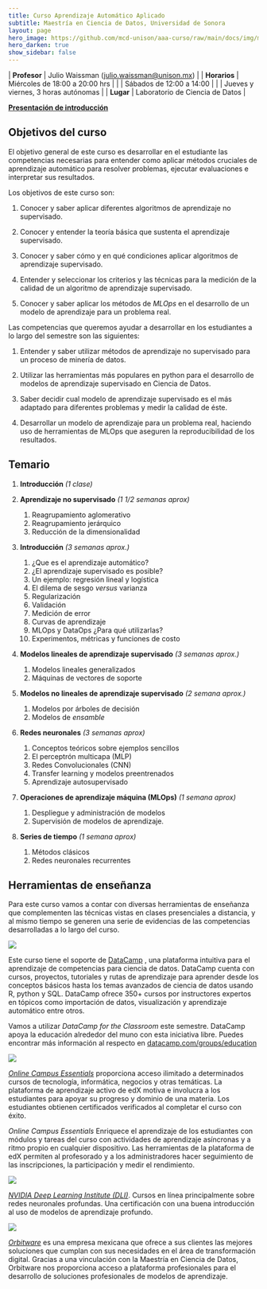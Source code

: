 ```yaml
---
title: Curso Aprendizaje Automático Aplicado
subtitle: Maestría en Ciencia de Datos, Universidad de Sonora
layout: page
hero_image: https://github.com/mcd-unison/aaa-curso/raw/main/docs/img/ml-banner.jpg
hero_darken: true
show_sidebar: false
---
```



| **Profesor**    | Julio Waissman (julio.waissman@unison.mx)  |
| **Horarios**    | Miércoles de 18:00 a 20:00 hrs             |
|                 | Sábados de 12:00 a 14:00                   |
|                 | Jueves y viernes, 3 horas autónomas        |
| **Lugar**       | Laboratorio de Ciencia de Datos            |


[**Presentación de introducción**](https://github.com/mcd-unison/aaa-curso/raw/main/slides/intro-curso.pptx) 



## Objetivos del curso

El objetivo general de este curso es desarrollar en el estudiante las competencias necesarias para entender como aplicar 
métodos cruciales de aprendizaje automático para resolver problemas, ejecutar evaluaciones e interpretar sus resultados.

Los objetivos de este curso son:

1. Conocer y saber aplicar diferentes algoritmos de aprendizaje no supervisado.

2. Conocer y entender la teoría básica que sustenta el aprendizaje supervisado.

3. Conocer y saber cómo y en qué condiciones aplicar algoritmos de aprendizaje supervisado.

4. Entender y seleccionar los criterios y las técnicas para la medición de la calidad de un algoritmo de aprendizaje supervisado.

5. Conocer y saber aplicar los métodos de *MLOps* en el desarrollo de un modelo de aprendizaje para un problema real.

Las competencias que queremos ayudar a desarrollar en los estudiantes a lo largo del semestre son las siguientes:

1. Entender y saber utilizar métodos de aprendizaje no supervisado para un proceso de minería de datos.
   
2. Utilizar las herramientas más populares en python para el desarrollo de modelos de aprendizaje supervisado en Ciencia de Datos.

3. Saber decidir cual modelo de aprendizaje supervisado es el más adaptado para diferentes problemas y medir la calidad de éste.

4. Desarrollar un modelo de aprendizaje para un problema real, haciendo uso de herramientas de MLOps que aseguren la reproducibilidad de los resultados.


## Temario

1. **Introducción** *(1 clase)*

2. **Aprendizaje no supervisado** *(1 1/2 semanas aprox)*
   1. Reagrupamiento aglomerativo
   2. Reagrupamiento jerárquico
   3. Reducción de la dimensionalidad

3. **Introducción** *(3 semanas aprox.)*
   1. ¿Que es el aprendizaje automático?
   2. ¿El aprendizaje supervisado es posible? 
   3. Un ejemplo: regresión lineal y logística
   4. El dilema de sesgo *versus* varianza
   5. Regularización 
   6. Validación 
   7. Medición de error
   8. Curvas de aprendizaje
   9. MLOps y DataOps ¿Para qué utilizarlas?
   10. Experimentos, métricas y funciones de costo

4. **Modelos lineales de aprendizaje supervisado** *(3 semanas aprox.)*
   1. Modelos lineales generalizados
   2. Máquinas de vectores de soporte

5. **Modelos no lineales de aprendizaje supervisado** *(2 semana aprox.)*
   1. Modelos por árboles de decisión
   2. Modelos de *ensamble*

6. **Redes neuronales** *(3 semanas aprox)*
   1. Conceptos teóricos sobre ejemplos sencillos
   2. El perceptrón multicapa (MLP)
   3. Redes Convolucionales (CNN)
   4. Transfer learning y modelos preentrenados
   5. Aprendizaje autosupervisado

7. **Operaciones de aprendizaje máquina (MLOps)** *(1 semana aprox)*
   1. Despliegue y administración de modelos
   2. Supervisión de modelos de aprendizaje.

8. **Series de tiempo** *(1 semana aprox)*
   1. Métodos clásicos
   2. Redes neuronales recurrentes


## Herramientas de enseñanza

Para este curso vamos a contar con diversas herramientas de enseñanza
que complementen las técnicas vistas en clases presenciales a distancia, 
y al mismo tiempo se generen una serie de evidencias de las competencias
desarrolladas a lo largo del curso.


![](https://github.com/mcd-unison/aaa-curso/raw/main/docs/img/datacamp.jpg)


Este curso tiene el soporte de [DataCamp](https://www.datacamp.com/) , una plataforma intuitiva para el aprendizaje de competencias para ciencia de datos.
DataCamp cuenta con cursos, proyectos, tutoriales y rutas de aprendizaje para aprender desde los conceptos básicos hasta los temas avanzados de
ciencia de datos usando R, python y SQL. DataCamp ofrece 350+ cursos por instructores expertos en tópicos como importación de datos, visualización 
y aprendizaje automático entre otros.

Vamos a utilizar *DataCamp for the Classroom* este semestre. DataCamp apoya la educación alrededor del muno con esta iniciativa libre. Puedes encontrar más información al respecto en
[datacamp.com/groups/education](datacamp.com/groups/education)

![](https://github.com/mcd-unison/aaa-curso/raw/main/docs/img/edx.png)

[*Online Campus Essentials*](https://campus.edx.org/es/essentials) proporciona acceso ilimitado a determinados cursos de tecnología, informática, negocios y otras temáticas. La plataforma de aprendizaje activo de edX motiva e involucra a los estudiantes para apoyar su progreso y dominio de una materia. Los estudiantes obtienen certificados verificados al completar el curso con éxito.

*Online Campus Essentials* Enriquece el aprendizaje de los estudiantes con módulos y tareas del curso con actividades de aprendizaje asíncronas y a ritmo propio en cualquier dispositivo. Las herramientas de la plataforma de edX permiten al profesorado y a los administradores hacer seguimiento de las inscripciones, la participación y medir el rendimiento.


![](https://www.nvidia.com/content/dam/en-zz/Solutions/about-nvidia/logo-and-brand/01-nvidia-logo-vert-500x200-2c50-p.png)

[*NVIDIA Deep Learning Institute (DLI)*](https://www.nvidia.com/en-us/training/). Cursos en línea principalmente sobre redes neuronales profundas. Una certificación con una buena introducción al uso de modelos de aprendizaje profundo.

![](https://static.wixstatic.com/media/e097e0_ec221f1cda5d43c68f0f44ef54b7a9c1~mv2.png/v1/fill/w_324,h_80,al_c,q_85,usm_0.66_1.00_0.01,enc_auto/Logo%20Orbitware-01.png)

[*Orbitware*](https://www.orbitware.com) es una empresa mexicana que ofrece a sus clientes las mejores soluciones que cumplan con sus necesidades en el área de transformación digital. Gracias a una vinculación con la Maestría en Ciencia de Datos, Orbitware nos proporciona acceso a plataforma profesionales para el desarrollo de soluciones profesionales de modelos de aprendizaje.

